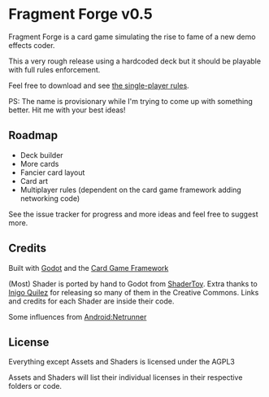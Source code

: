 # Fragment Forge v0.5

Fragment Forge is a card game simulating the rise to fame of a new demo effects coder.

This a very rough release using a hardcoded deck but it should be playable with full rules enforcement.

Feel free to download and see [the single-player rules](SP_RULES.md). 

PS: The name is provisionary while I'm trying to come up with something better. Hit me with your best ideas!

## Roadmap

* Deck builder
* More cards
* Fancier card layout
* Card art
* Multiplayer rules (dependent on the card game framework adding networking code)

See the issue tracker for progress and more ideas and feel free to suggest more.

## Credits

Built with [Godot](https://godotengine.org/) and the [Card Game Framework](https://github.com/db0/godot-card-game-framework)

(Most) Shader is ported by hand to Godot from [ShaderToy](https://www.shadertoy.com). Extra thanks to [Inigo Quilez](https://www.iquilezles.org) for releasing so many of them in the Creative Commons. Links and credits for each Shader are inside their code.

Some influences from [Android:Netrunner](https://en.wikipedia.org/wiki/Android:_Netrunner)

## License

Everything except Assets and Shaders is licensed under the AGPL3

Assets and Shaders will list their individual licenses in their respective folders or code.
